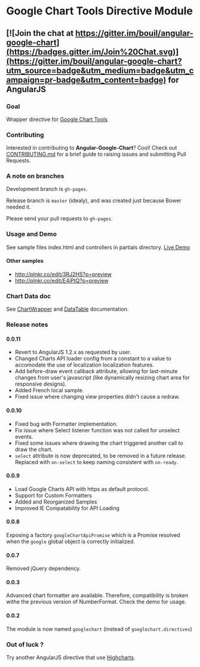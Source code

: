Google Chart Tools Directive Module
============================

[![Join the chat at https://gitter.im/bouil/angular-google-chart](https://badges.gitter.im/Join%20Chat.svg)](https://gitter.im/bouil/angular-google-chart?utm_source=badge&utm_medium=badge&utm_campaign=pr-badge&utm_content=badge)
for AngularJS
-------------

### Goal

Wrapper directive for [Google Chart Tools](https://google-developers.appspot.com/chart/)

### Contributing

Interested in contributing to **Angular-Google-Chart**? Cool! Check out [CONTRIBUTING.md](./CONTRIBUTING.md) for a brief guide to raising issues and submitting Pull Requests.

### A note on branches

Development branch is `gh-pages`.

Release branch is `master` (idealy), and was created just because Bower needed it.

Please send your pull requests to `gh-pages`.

### Usage and Demo

See sample files index.html and controllers in partials directory. [Live Demo](http://bouil.github.io/angular-google-chart/)

#### Other samples

* http://plnkr.co/edit/3RJ2HS?p=preview
* http://plnkr.co/edit/E4iPtQ?p=preview

### Chart Data doc

See [ChartWrapper](https://google-developers.appspot.com/chart/interactive/docs/reference#chartwrapperobject) and [DataTable](https://google-developers.appspot.com/chart/interactive/docs/reference#DataTable) documentation.

### Release notes

#### 0.0.11

* Revert to AngularJS 1.2.x as requested by user.
* Changed Charts API loader config from a constant to a value to accomodate the use of localization localization features.
* Add before-draw event callback attribute, allowing for last-minute changes from user's javascript (like dynamically resizing chart area for responsive designs).
* Added French local sample.
* Fixed issue where changing view properties didn't cause a redraw.

#### 0.0.10

* Fixed bug with Formatter implementation.
* Fix issue where Select listener function was not called for unselect events.
* Fixed some issues where drawing the chart triggered another call to draw the chart.
* `select` attribute is now deprecated, to be removed in a future release.  Replaced with `on-select` to keep naming consistent with `on-ready`.

#### 0.0.9

* Load Google Charts API with https as default protocol.
* Support for Custom Formatters
* Added and Reorganized Samples
* Improved IE Compatability for API Loading

#### 0.0.8

Exposing a factory `googleChartApiPromise` which is a Promise resolved when the `google` global object is correctly initialized.

#### 0.0.7

Removed jQuery dependency.

#### 0.0.3

Advanced chart formatter are available. Therefore, compatibility is broken withe the previous version of NumberFormat. Check the demo for usage.

#### 0.0.2

The module is now named `googlechart` (instead of `googlechart.directives`)

### Out of luck ?

Try another AngularJS directive that use [Highcharts](https://github.com/pablojim/highcharts-ng).
